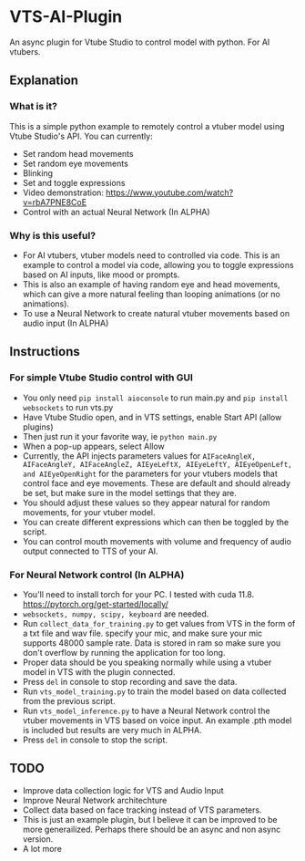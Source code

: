 # VTS-AI-Plugin
 An async plugin for Vtube Studio to control model with python. For AI vtubers.
 
## Explanation
### What is it?
This is a simple python example to remotely control a vtuber model using Vtube Studio's API. You can currently:
* Set random head movements
* Set random eye movements
* Blinking
* Set and toggle expressions
* Video demonstration: https://www.youtube.com/watch?v=rbA7PNE8CoE
* Control with an actual Neural Network (In ALPHA)

### Why is this useful? 
* For AI vtubers, vtuber models need to controlled via code. This is an example to control a model via code, allowing you to toggle expressions based on AI inputs, like mood or prompts. 
* This is also an example of having random eye and head movements, which can give a more natural feeling than looping animations (or no animations).
* To use a Neural Network to create natural vtuber movements based on audio input (In ALPHA)

## Instructions
### For simple Vtube Studio control with GUI
* You only need ```pip install aioconsole``` to run main.py and ```pip install websockets``` to run vts.py
* Have Vtube Studio open, and in VTS settings, enable Start  API (allow plugins)
* Then just run it your favorite way, ie ```python main.py```
* When a pop-up appears, select Allow
* Currently, the API injects parameters values for ```AIFaceAngleX, AIFaceAngleY, AIFaceAngleZ, AIEyeLeftX, AIEyeLeftY, AIEyeOpenLeft, and AIEyeOpenRight``` for the parameters for your vtubers models that control face and eye movements. These are default and should already be set, but make sure in the model settings that they are.
* You should adjust these values so they appear natural for random movements, for your vtuber model.
* You can create different expressions which can then be toggled by the script.
* You can control mouth movements with volume and frequency of audio output connected to TTS of your AI.
### For Neural Network control (In ALPHA)
* You'll need to install torch for your PC. I tested with cuda 11.8. https://pytorch.org/get-started/locally/
* ```websockets, numpy, scipy, keyboard``` are needed.
* Run ```collect_data_for_training.py``` to get values from VTS in the form of a txt file and wav file. specify your mic, and make sure your mic supports 48000 sample rate. Data is stored in ram so make sure you don't overflow by running the application for too long.
* Proper data should be you speaking normally while using a vtuber model in VTS with the plugin connected.
* Press ```del``` in console to stop recording and save the data.
* Run ```vts_model_training.py``` to train the model based on data collected from the previous script.
* Run ```vts_model_inference.py``` to have a Neural Network control the vtuber movements in VTS based on voice input. An example .pth model is included but results are very much in ALPHA.
* Press ```del``` in console to stop the script.

## TODO
* Improve data collection logic for VTS and Audio Input
* Improve Neural Network architechture
* Collect data based on face tracking instead of VTS parameters.
* This is just an example plugin, but I believe it can be improved to be more generailized. Perhaps there should be an async and non async version.
* A lot more




